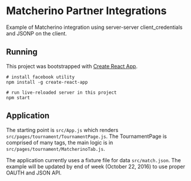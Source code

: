 # Matcherino Partner Integrations

Example of Matcherino integration using server-server client_credentials and JSONP on the client.

## Running

This project was bootstrapped with [Create React App](https://github.com/facebookincubator/create-react-app).


    # install facebook utility
    npm install -g create-react-app

    # run live-reloaded server in this project
    npm start


## Application

The starting point is `src/App.js` which renders `src/pages/tournament/TournamentPage.js`.
The TournamentPage is comprised of many tags, the main logic is in `src/pages/tournament/MatcherinoTab.js`.

The application currently uses a fixture file for data `src/match.json`. The example
will be updated by end of week (October 22, 2016) to use proper
OAUTH and JSON API.

